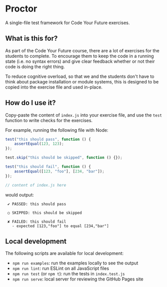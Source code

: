 # Proctor

A single-file test framework for Code Your Future exercises.

## What is this for?

As part of the Code Your Future course, there are a lot of exercises for the
students to complete. To encourage them to keep the code in a running state
(i.e. no syntax errors) and give clear feedback whether or not their code is
doing the right thing.

To reduce cognitive overload, so that we and the students don't have to think
about package installation or module systems, this is designed to be copied
into the exercise file and used in-place.

## How do I use it?

Copy-paste the content of `index.js` into your exercise file, and use the
`test` function to write checks for the exercises.

For example, running the following file with Node:

```javascript
test("this should pass", function () {
	assertEqual(123, 123);
});

test.skip("this should be skipped", function () {});

test("this should fail", function () {
	assertEqual([123, "foo"], [234, "bar"]);
});

// content of index.js here
```

would output:

```
 ✔ PASSED: this should pass

 ○ SKIPPED: this should be skipped

 ✘ FAILED: this should fail
   - expected [123,"foo"] to equal [234,"bar"]
```

## Local development

The following scripts are available for local development:

  - `npm run examples`: run the examples locally to see the output
  - `npm run lint`: run ESLint on all JavaScript files
  - `npm run test` (or `npm t`): run the tests in `index.test.js`
  - `npm run serve`: local server for reviewing the GitHub Pages site
